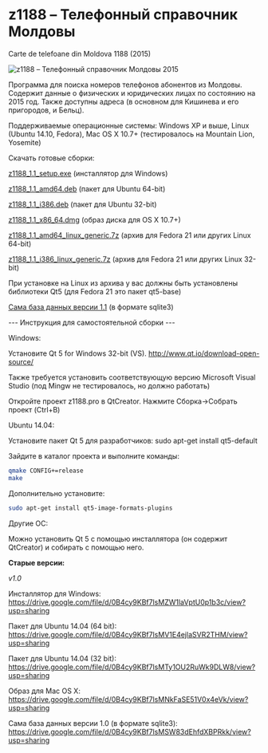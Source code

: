 z1188  –  Телефонный справочник Молдовы
======
Carte de telefoane din Moldova 1188 (2015)

![z1188 –  Телефонный справочник Молдовы 2015](http://fs1.directupload.net/images/150226/iot43kit.png)

Программа для поиска номеров телефонов абонентов из Молдовы.
Содержит данные о физических и юридических лицах по состоянию на 2015 год.
Также доступны адреса (в основном для Кишинева и его пригородов, и Бельц).

Поддерживаемые операционные системы: Windows XP и выше, Linux (Ubuntu 14.10, Fedora), Mac OS X 10.7+ (тестировалось на Mountain Lion, Yosemite)

Скачать готовые сборки:

<a href="https://drive.google.com/file/d/0B4cy9KBf7lsMYkxYempCZlpISXM/view?usp=sharing">z1188_1.1_setup.exe</a> (инсталлятор для Windows)

<a href="https://drive.google.com/file/d/0B4cy9KBf7lsMbk1MbktLRGNEdWc/view?usp=sharing">z1188_1.1_amd64.deb</a> (пакет для Ubuntu 64-bit)

<a href="https://drive.google.com/file/d/0B4cy9KBf7lsMZldVTzVDN013QUk/view?usp=sharing">z1188_1.1_i386.deb</a> (пакет для Ubuntu 32-bit)

<a href="https://drive.google.com/file/d/0B4cy9KBf7lsMSDJ6TGYxdnZvX3M/view?usp=sharing">z1188_1.1_x86_64.dmg</a> (образ диска для OS X 10.7+)

<a href="https://drive.google.com/file/d/0B4cy9KBf7lsMR2VGSFViMHdqcms/view?usp=sharing">z1188_1.1_amd64_linux_generic.7z</a> (архив для Fedora 21 или других Linux 64-bit)

<a href="https://drive.google.com/file/d/0B4cy9KBf7lsMNHJGRXU1MndWVVE/view?usp=sharing">z1188_1.1_i386_linux_generic.7z</a> (архив для Fedora 21 или других Linux 32-bit)

При установке на Linux из архива у вас должны быть установлены библиотеки Qt5 (для Fedora 21 это пакет qt5-base)


<a href="https://drive.google.com/file/d/0B4cy9KBf7lsMbDVCNzJKVExzYUE/view?usp=sharing">Сама база данных версии 1.1</a> (в формате sqlite3)

--- Инструкция для самостоятельной сборки ---

Windows:

Установите Qt 5 for Windows 32-bit (VS). 
http://www.qt.io/download-open-source/

Также требуется установить соответствующую версию Microsoft Visual Studio (под Mingw не тестировалось, но должно работать)

Откройте проект z1188.pro в QtCreator. Нажмите Сборка->Собрать проект (Ctrl+B)


Ubuntu 14.04:

Установите пакет Qt 5 для разработчиков:
sudo apt-get install qt5-default

Зайдите в каталог проекта и выполните команды:
``` bash
qmake CONFIG+=release
make
```

Дополнительно установите:
``` bash
sudo apt-get install qt5-image-formats-plugins
```


Другие ОС:

Можно установить Qt 5 с помощью инсталлятора (он содержит QtCreator) и собирать с помощью него.

<b>Старые версии:</b>

<i>v1.0</i>

Инсталлятор для Windows:
https://drive.google.com/file/d/0B4cy9KBf7lsMZW1laVptU0p1b3c/view?usp=sharing

Пакет для Ubuntu 14.04 (64 bit):
https://drive.google.com/file/d/0B4cy9KBf7lsMV1E4ejlaSVR2THM/view?usp=sharing

Пакет для Ubuntu 14.04 (32 bit):
https://drive.google.com/file/d/0B4cy9KBf7lsMTy1OU2RuWk9DLW8/view?usp=sharing

Образ для Mac OS X:
https://drive.google.com/file/d/0B4cy9KBf7lsMNkFaSE51V0x4eVk/view?usp=sharing

Сама база данных версии 1.0 (в формате sqlite3):
https://drive.google.com/file/d/0B4cy9KBf7lsMSW83dEhfdXBPRkk/view?usp=sharing
